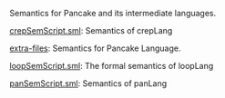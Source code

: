 Semantics for Pancake and its intermediate languages.

[crepSemScript.sml](crepSemScript.sml):
Semantics of crepLang

[extra-files](extra-files):
Semantics for Pancake Language.

[loopSemScript.sml](loopSemScript.sml):
The formal semantics of loopLang

[panSemScript.sml](panSemScript.sml):
Semantics of panLang
